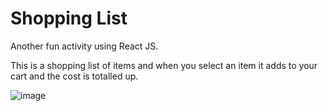 # Shopping List

Another fun activity using React JS. 

This is a shopping list of items and when you select an item it adds to your cart and the cost is totalled up.

![image](https://user-images.githubusercontent.com/86637156/144958963-05624912-aad0-4724-9930-c2618bfaf77e.png)

